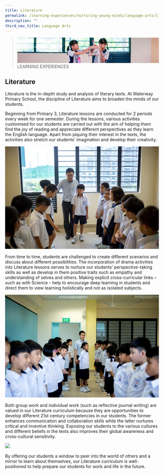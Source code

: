 ```yaml
---
title: Literature
permalink: /learning-experiences/nurturing-young-minds/language-arts/literature/
description: ""
third_nav_title: Language Arts
---
```

>![](/images/Learning%20Experiences/learning-experiences_banner.jpg)
>LEARNING EXPERIENCES

## Literature


Literature is the in-depth study and analysis of literary texts. At Waterway Primary School, the discipline of Literature aims to broaden the minds of our students.

  

Beginning from Primary 3, Literature lessons are conducted for 2 periods every week for one semester. During the lessons, various activities customised for our students are carried out with the aim of helping them find the joy of reading and appreciate different perspectives as they learn the English language. Apart from piquing their interest in the texts, the activities also stretch our students’ imagination and develop their creativity.

![](/images/Learning%20Experiences/Literature%201.jpg)

From time to time, students are challenged to create different scenarios and discuss about different possibilities. The incorporation of drama activities into Literature lessons serves to nurture our students’ perspective-taking skills as well as develop in them positive traits such as empathy and understanding of selves and others. Making explicit cross-curricular links – such as with Science – help to encourage deep learning in students and direct them to view learning holistically and not as isolated subjects.


![](/images/Learning%20Experiences/Literature%202.jpg)


Both group work and individual work (such as reflective journal writing) are valued in our Literature curriculum because they are opportunities to develop different 21st century competencies in our students. The former enhances communication and collaboration skills while the latter nurtures critical and inventive thinking. Exposing our students to the various cultures and different beliefs in the texts also improves their global awareness and cross-cultural sensitivity.

![](/images/Learning%20Experiences/Literature%203.jpg)

By offering our students a window to peer into the world of others and a mirror to learn about themselves, our Literature curriculum is well-positioned to help prepare our students for work and life in the future.
